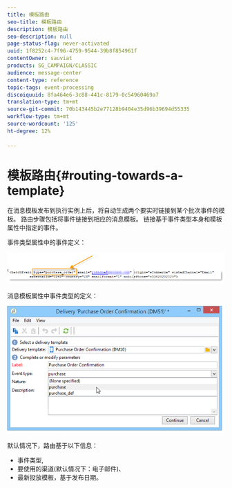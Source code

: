 ```yaml
---
title: 模板路由
seo-title: 模板路由
description: 模板路由
seo-description: null
page-status-flag: never-activated
uuid: 1f8252c4-7f96-4759-9544-39b8f854961f
contentOwner: sauviat
products: SG_CAMPAIGN/CLASSIC
audience: message-center
content-type: reference
topic-tags: event-processing
discoiquuid: 8fa464e6-3c88-441c-8179-0c54960469a7
translation-type: tm+mt
source-git-commit: 70b143445b2e77128b9404e35d96b39694d55335
workflow-type: tm+mt
source-wordcount: '125'
ht-degree: 12%

---
```



# 模板路由{#routing-towards-a-template}

在消息模板发布到执行实例上后，将自动生成两个要实时链接到某个批次事件的模板。 路由步骤包括将事件链接到相应的消息模板。 链接基于事件类型本身和模板属性中指定的事件。

事件类型属性中的事件定义：

![](assets/messagecenter_event_type_001.png)

消息模板属性中事件类型的定义：

![](assets/messagecenter_event_type_002.png)

默认情况下，路由基于以下信息：

* 事件类型,
* 要使用的渠道(默认情况下：电子邮件)、
* 最新投放模板，基于发布日期。

